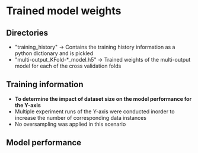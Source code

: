 # Trained model weights

## Directories

- "training_history" -> Contains the training history information as a python dictionary and is pickled
- "multi-output_KFold-*_model.h5" -> Trained weights of the multi-output model for each of the cross validation folds

## Training information

- **To determine the impact of dataset size on the model performance for the Y-axis**
- Multiple experiment runs of the Y-axis were conducted inorder to increase the number of corresponding data instances
- No oversampling was applied in this scenario

## Model performance


